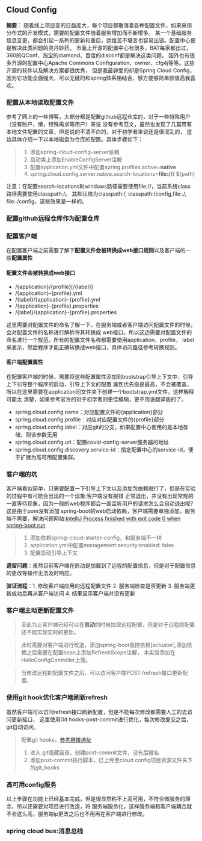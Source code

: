 ## Cloud Config 
**摘要**：
随着线上项目变的日益庞大，每个项目都散落着各种配置文件，如果采用分布式的开发模式，需要的配置文件随着服务增加而不断增多。
某一个基础服务信息变更，都会引起一系列的更新和重启，运维苦不堪言也容易出错。配置中心便是解决此类问题的灵丹妙药。
市面上开源的配置中心有很多，BAT每家都出过，360的QConf、淘宝的diamond、百度的disconf都是解决这类问题。
国外也有很多开源的配置中心Apache Commons Configuration、owner、cfg4j等等。这些开源的软件以及解决方案都很优秀，
但是我最钟爱的却是Spring Cloud Config，因为它功能全面强大，可以无缝的和spring体系相结合，够方便够简单颜值高我喜欢。
### 配置从本地读取配置文件
参考了网上的一些博客，大部分都是配置github远程仓库的，对于一些特殊用户（没有账户，懒，特殊需求等用户）来说
没有参考范文，虽然也发现了几篇带有本地文件配置的文章，但是说的不清不白的，对于初学者来说还是很混乱的，
这边具体介绍一下以本地磁盘为仓库的配置。具体步骤如下：

> 1. 添加spring-cloud-config-server依赖
> 2. 启动类上添加EnableConfigServer注解
> 3. 配置application.yml文件中配置spring.profiles.active=**native**
> 4. spring.cloud.config.server.native.search-locations=**file:///** ${path}

注意：在配置search-locations时windows路径需要使用file://，当前系统class路径需要使用classpath:/。
其默认值为classpath:/, classpath:/config,file:./, file:./config，这些效果是一样的。

### 配置github远程仓库作为配置仓库

### 配置客户端
在配置客户端之前需要了解下**配置文件会被转换成web接口规则**以及客户端的一些**配置属性**
#### 配置文件会被转换成web接口
+ /{application}/{profile}[/{label}]
+ /{application}-{profile}.yml
+ /{label}/{application}-{profile}.yml
+ /{application}-{profile}.properties
+ /{label}/{application}-{profile}.properties

这里需要对配置文件的命名了解一下，在服务端或者客户端访问配置文件的时候，会对配置文件的名称进行解析将其转换成
web接口，所以这边需要对配置文件的命名进行一个规范，所有的配置文件名称都需要使用application，profile，
label来表示，然后程序才能正确转换成web接口，具体访问路径参考转换规则。
#### 客户端配置属性
在配置客户端的时候，需要将这些配置属性添加到bootstrap引导上下文中，引导上下引导整个程序的启动，引导上下文的配置
属性优先级是最高，不会被覆盖，所以在这里需要在application同文件夹下创建一个bootstrap.yml文件，这样解释可能太
清楚，如果参考官方的对于初学者则更佳模糊，更不用说翻译版的了。
+ spring.cloud.config.name：对应配置文件的{application}部分
+ spring.cloud.config.profile：对应对应配置文件的{profile}部分
+ spring.cloud.config.label：对应git的分支，如果配置中心使用的是本地存储，则该参数无用
+ spring.cloud.config.uri：配置could-config-server服务器的地址
+ spring.cloud.config.discovery.service-id：指定配置中心的service-id，便于扩展为高可用配置集群。

### 客户端的坑
客户端看似简单，只需要配置一下引导上下文以及添加包依赖就行了，但是在实验的过程中有可能会出现的一个现象:客户端没有报错
正常退出，并没有出现常规的一直等待现象，因为一般的web程序都会一直监听用户的请求怎么会自动退出呢?这是由于pom没有添加
spring-boot的web启动依赖，客户端需要单独添加，服务端不需要，解决问题网站:[IntelliJ Process finished with exit code 0 when spring-boot run
](https://stackoverflow.com/questions/32758996/intellij-process-finished-with-exit-code-0-when-spring-boot-run)

> 1. 添加依赖spring-cloud-starter-config，和服务端不一样
> 2. application.yml中配置management:security:enabled: false
> 3. 配置启动引导上下文

**遗留问题**：虽然目前客户端在启动是加载到了远程的配置信息，但是对于配置信息的更改等操作无法及时响应。

**验证流程**：1. 修改客户端应用的远程配置文件 2. 服务端检查是否更新 3. 服务端更新成功后再从客户端访问 4. 结果显示客户端并没有更新
### 客户端主动更新配置文件
> 至此为止客户端已经可以在**启动**的时候拉取远程配置，但是对于远程的配置还不能实现实时的更新。

> 此时需要对客户端进行改造，添加spring-boot监控依赖[actuator],添加依赖之后需要在配置bean上添加RefreshScope注解，
本实验添加在HelloConfigController上面。

> 当修改远程的配置文件之后，可以访问客户端POST:/refresh接口更新配置。
### 使用git hook优化客户端刷新refresh
虽然客户端可以访问refresh接口刷新配置，但是不能每次修改都需要人工的去访问更新接口，
这里使用Git hooks-post-commit进行优化，每次修改提交之后，git自动访问。
> 配置git hooks，[参考链接地址](https://stackoverflow.com/questions/5697210/msysgit-error-with-hooks-git-error-cannot-spawn-git-hooks-post-commit-no-su)
> 1. 进入.git隐藏目录，创建post-commit文件，没有后缀名
> 2. 添加post-commit执行脚本，已上传至cloud config项目资源文件夹下的git_hooks
### 高可用config服务
以上步骤在功能上已经基本完成，但是很显然称不上高可用，不符合微服务的理念，所以还需要对项目进行改造，将
服务端服务化，这样服务端和客户端耦合就不会这么高，服务端ip更改之后也不用再在客户端进行修改。

### spring cloud bus:消息总线
